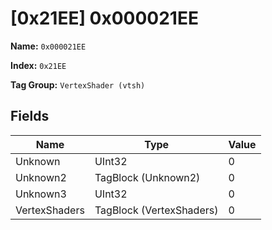# [0x21EE] 0x000021EE

**Name:** ```0x000021EE```

**Index:** ```0x21EE```

**Tag Group:** ```VertexShader (vtsh)```

## Fields

Name	| Type	| Value
---	|---	|---	|
Unknown	|UInt32	|0
Unknown2	|TagBlock (Unknown2)	|0
Unknown3	|UInt32	|0
VertexShaders	|TagBlock (VertexShaders)	|0


